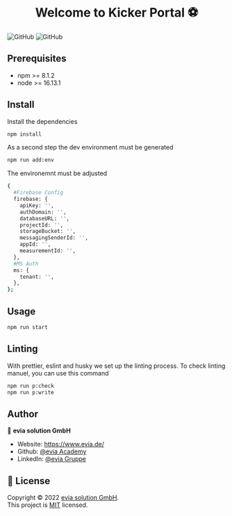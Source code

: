 <h1 align="center">Welcome to Kicker Portal ⚽</h1>

![GitHub](https://img.shields.io/badge/version-1.0.0-blue?style=for-the-badge)
![GitHub](https://img.shields.io/github/license/Evia-Academy/kicker-portal?style=for-the-badge)

<!-- ### 🏠 [Homepage](homepage) -->

<!-- ### ✨ [Demo](demo) -->

## Prerequisites

- npm >= 8.1.2
- node >= 16.13.1

## Install

Install the dependencies

```sh
npm install
```

As a second step the dev environment must be generated

```sh
npm run add:env
```

The environemnt must be adjusted

```sh
{
  #Firebase Config
  firebase: {
    apiKey: '',
    authDomain: '',
    databaseURL: '',
    projectId: '',
    storageBucket: '',
    messagingSenderId: '',
    appId: '',
    measurementId: '',
  },
  #MS Auth
  ms: {
    tenant: '',
  },
};
```

## Usage

```sh
npm run start
```

## Linting

With prettier, eslint and husky we set up the linting process.
To check linting manuel, you can use this command

```sh
npm run p:check
npm run p:write
```

<!--
## Run tests

```sh
npm run test
```
-->

## Author

👤 **evia solution GmbH**

- Website: https://www.evia.de/
- Github: [@evia Academy](https://github.com/Evia-Academy)
- LinkedIn: [@evia Gruppe](https://www.linkedin.com/company/evia-stuttgart/mycompany/)

<!-- ## 🤝 Contributing
***

Contributions, issues and feature requests are welcome!<br />Feel free to check [issues page](issue page). You can also take a look at the [contributing guide](contributing guid).
-->

## 📝 License

Copyright © 2022 [evia solution GmbH](https://github.com/geninOne).<br />
This project is [MIT](https://github.com/Evia-Academy/kicker-portal/blob/production/LICENSE) licensed.
